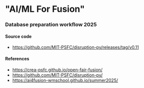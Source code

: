 # "AI/ML For Fusion"

### Database preparation workflow 2025

#### Source code

- https://github.com/MIT-PSFC/disruption-py/releases/tag/v0.11

#### References

- https://crea-psfc.github.io/open-fair-fusion/
- https://github.com/MIT-PSFC/disruption-py/
- https://ai4fusion-wmschool.github.io/summer2025/

